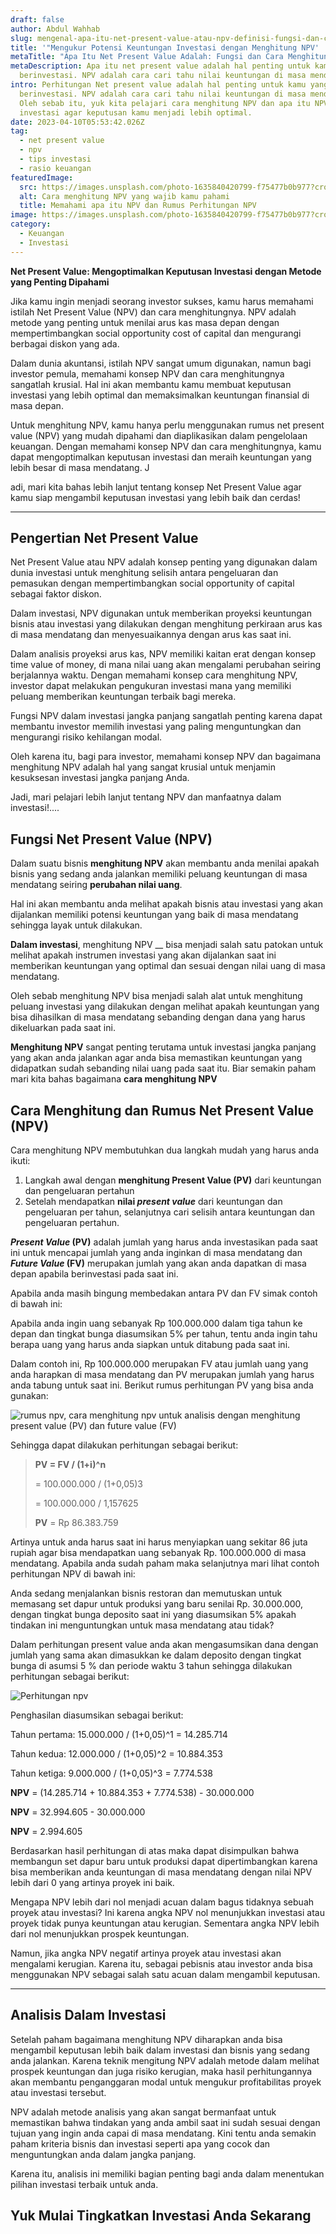```yaml
---
draft: false
author: Abdul Wahhab
slug: mengenal-apa-itu-net-present-value-atau-npv-definisi-fungsi-dan-cara-menghitung-npv
title: '"Mengukur Potensi Keuntungan Investasi dengan Menghitung NPV'
metaTitle: "Apa Itu Net Present Value Adalah: Fungsi dan Cara Menghitungnya"
metaDescription: Apa itu net present value adalah hal penting untuk kamu yang
  berinvestasi. NPV adalah cara cari tahu nilai keuntungan di masa mendatang.
intro: Perhitungan Net present value adalah hal penting untuk kamu yang
  berinvestasi. NPV adalah cara cari tahu nilai keuntungan di masa mendatang.
  Oleh sebab itu, yuk kita pelajari cara menghitung NPV dan apa itu NPV dalam
  investasi agar keputusan kamu menjadi lebih optimal.
date: 2023-04-10T05:53:42.026Z
tag:
  - net present value
  - npv
  - tips investasi
  - rasio keuangan
featuredImage:
  src: https://images.unsplash.com/photo-1635840420799-f75477b0b977?crop=entropy&cs=tinysrgb&fit=max&fm=jpg&ixid=MnwxMTc3M3wwfDF8c2VhcmNofDEwfHxpbmZsYXRpb258ZW58MHx8fHwxNjQxMTg0MzE3&ixlib=rb-1.2.1&q=80&w=1080
  alt: Cara menghitung NPV yang wajib kamu pahami
  title: Memahami apa itu NPV dan Rumus Perhitungan NPV
image: https://images.unsplash.com/photo-1635840420799-f75477b0b977?crop=entropy&cs=tinysrgb&fit=max&fm=jpg&ixid=MnwxMTc3M3wwfDF8c2VhcmNofDEwfHxpbmZsYXRpb258ZW58MHx8fHwxNjQxMTg0MzE3&ixlib=rb-1.2.1&q=80&w=1080
category:
  - Keuangan
  - Investasi
---
```

**Net Present Value: Mengoptimalkan Keputusan Investasi dengan Metode yang Penting Dipahami**

Jika kamu ingin menjadi seorang investor sukses, kamu harus memahami istilah Net Present Value (NPV) dan cara menghitungnya. NPV adalah metode yang penting untuk menilai arus kas masa depan dengan mempertimbangkan social opportunity cost of capital dan mengurangi berbagai diskon yang ada.

Dalam dunia akuntansi, istilah NPV sangat umum digunakan, namun bagi investor pemula, memahami konsep NPV dan cara menghitungnya sangatlah krusial. Hal ini akan membantu kamu membuat keputusan investasi yang lebih optimal dan memaksimalkan keuntungan finansial di masa depan.

Untuk menghitung NPV, kamu hanya perlu menggunakan rumus net present value (NPV) yang mudah dipahami dan diaplikasikan dalam pengelolaan keuangan. Dengan memahami konsep NPV dan cara menghitungnya, kamu dapat mengoptimalkan keputusan investasi dan meraih keuntungan yang lebih besar di masa mendatang. J

adi, mari kita bahas lebih lanjut tentang konsep Net Present Value agar kamu siap mengambil keputusan investasi yang lebih baik dan cerdas!

<!--EndFragment-->

- - -

## Pengertian Net Present Value

Net Present Value atau NPV  adalah konsep penting yang digunakan dalam dunia investasi untuk menghitung selisih antara pengeluaran dan pemasukan dengan mempertimbangkan social opportunity of capital sebagai faktor diskon. 

Dalam investasi, NPV digunakan untuk memberikan proyeksi keuntungan bisnis atau investasi yang dilakukan dengan menghitung perkiraan arus kas di masa mendatang dan menyesuaikannya dengan arus kas saat ini.

Dalam analisis proyeksi arus kas, NPV memiliki kaitan erat dengan konsep time value of money, di mana nilai uang akan mengalami perubahan seiring berjalannya waktu. Dengan memahami konsep cara menghitung NPV, investor dapat melakukan pengukuran investasi mana yang memiliki peluang memberikan keuntungan terbaik bagi mereka.

Fungsi NPV dalam investasi jangka panjang sangatlah penting karena dapat membantu investor memilih investasi yang paling menguntungkan dan mengurangi risiko kehilangan modal. 

Oleh karena itu, bagi para investor, memahami konsep NPV dan bagaimana menghitung NPV adalah hal yang sangat krusial untuk menjamin kesuksesan investasi jangka panjang Anda. 

 Jadi, mari pelajari lebih lanjut tentang NPV dan manfaatnya dalam investasi!....

## Fungsi Net Present Value (NPV)

Dalam suatu bisnis **menghitung NPV** akan membantu anda menilai apakah bisnis yang sedang anda jalankan memiliki peluang keuntungan di masa mendatang seiring **perubahan nilai uang**.

Hal ini akan membantu anda melihat apakah bisnis atau investasi yang akan dijalankan memiliki potensi keuntungan yang baik di masa mendatang sehingga layak untuk dilakukan.

**Dalam investasi**, menghitung NPV __ bisa menjadi salah satu patokan untuk melihat apakah instrumen investasi yang akan dijalankan saat ini memberikan keuntungan yang optimal dan sesuai dengan nilai uang di masa mendatang.

Oleh sebab menghitung NPV bisa menjadi salah alat untuk menghitung peluang investasi yang dilakukan dengan melihat apakah keuntungan yang bisa dihasilkan di masa mendatang sebanding dengan dana yang harus dikeluarkan pada saat ini.

**Menghitung  NPV** sangat penting terutama untuk investasi jangka panjang yang akan anda jalankan agar anda bisa memastikan keuntungan yang didapatkan sudah sebanding nilai uang pada saat itu. Biar semakin paham mari kita bahas bagaimana **cara menghitung NPV**

## Cara Menghitung dan Rumus Net Present Value (NPV)

Cara menghitung NPV membutuhkan dua langkah mudah yang harus anda ikuti:

1. Langkah awal dengan **menghitung Present Value (PV)** dari keuntungan dan pengeluaran pertahun
2. Setelah mendapatkan **nilai *present value*** dari keuntungan dan pengeluaran per tahun, selanjutnya cari selisih antara keuntungan dan pengeluaran pertahun.

***Present Value* (PV)** adalah jumlah yang harus anda investasikan pada saat ini untuk mencapai jumlah yang anda inginkan di masa mendatang dan  ***Future Value* (FV)** merupakan jumlah yang akan anda dapatkan di masa depan apabila berinvestasi pada saat ini.

Apabila anda masih bingung membedakan antara PV dan FV simak contoh di bawah ini:

Apabila anda ingin uang sebanyak Rp 100.000.000 dalam tiga tahun ke depan dan tingkat bunga diasumsikan  5% per tahun, tentu anda ingin tahu berapa uang yang harus anda siapkan untuk ditabung pada saat ini.

Dalam contoh ini, Rp 100.000.000 merupakan FV atau jumlah uang yang anda harapkan di masa mendatang dan PV merupakan jumlah yang harus anda tabung untuk saat ini. Berikut rumus perhitungan PV yang bisa anda gunakan:

![rumus npv, cara menghitung npv untuk analisis dengan menghitung present value (PV) dan future value (FV)](https://accountgram-production.sfo2.cdn.digitaloceanspaces.com/landx_ghost/2021/09/rumus-menghitung-net-present-value-yang-sangat-penting-dalam-proses-investasi-anda.png "Rumus Menghitung NPV")

Sehingga dapat dilakukan perhitungan sebagai berikut:

> **PV = FV / (1+i)^n**
>
> \= 100.000.000 / (1+0,05)3
>
> \= 100.000.000 / 1,157625
>
> **PV** = Rp 86.383.759

Artinya untuk anda harus saat ini harus menyiapkan uang sekitar 86 juta rupiah agar bisa mendapatkan uang sebanyak Rp. 100.000.000 di masa mendatang. Apabila anda sudah paham maka selanjutnya mari lihat contoh perhitungan NPV di bawah ini:

Anda sedang menjalankan bisnis restoran dan memutuskan untuk memasang set dapur untuk produksi yang baru senilai Rp. 30.000.000, dengan tingkat bunga deposito saat ini yang diasumsikan 5% apakah tindakan ini menguntungkan untuk masa mendatang atau tidak?

Dalam perhitungan present value anda akan mengasumsikan dana dengan jumlah yang sama akan dimasukkan ke dalam deposito dengan tingkat bunga di asumsi 5 % dan periode waktu 3 tahun sehingga dilakukan perhitungan sebagai berikut:

![Perhitungan npv](https://accountgram-production.sfo2.cdn.digitaloceanspaces.com/landx_ghost/2021/09/Screenshot-2021-09-13-at-16-34-54-Mengenal-Apa-Itu-Net-Present-Value-atau-NPV-Definisi--Fungsi--dan-Cara-Menghitung-NPV---L-...-.png "rumus perhitungan npv")

Penghasilan diasumsikan sebagai berikut:

Tahun pertama: 15.000.000 / (1+0,05)^1 = 14.285.714

Tahun kedua: 12.000.000 / (1+0,05)^2 = 10.884.353

Tahun ketiga: 9.000.000 / (1+0,05)^3 = 7.774.538

**NPV** = (14.285.714 + 10.884.353 + 7.774.538) - 30.000.000

**NPV** = 32.994.605 - 30.000.000

**NPV** = 2.994.605

Berdasarkan hasil perhitungan di atas maka dapat disimpulkan bahwa membangun set dapur baru untuk produksi dapat dipertimbangkan karena bisa memberikan anda keuntungan di masa mendatang dengan nilai NPV lebih dari 0 yang artinya proyek ini baik.

Mengapa NPV lebih dari nol menjadi acuan dalam bagus tidaknya sebuah proyek atau investasi? Ini karena angka NPV nol menunjukkan investasi atau proyek tidak punya keuntungan atau kerugian. Sementara angka NPV lebih dari nol menunjukkan prospek keuntungan. 

Namun, jika angka NPV negatif artinya proyek atau investasi akan mengalami kerugian. Karena itu, sebagai pebisnis atau investor anda bisa menggunakan NPV sebagai salah satu acuan dalam mengambil keputusan.

- - -

## A﻿nalisis Dalam Investasi

Setelah paham bagaimana menghitung NPV diharapkan anda bisa mengambil keputusan lebih baik dalam investasi dan bisnis yang sedang anda jalankan. Karena teknik mengitung NPV adalah metode dalam melihat prospek keuntungan dan juga risiko kerugian, maka hasil perhitungannya akan membantu penganggaran modal untuk mengukur profitabilitas proyek atau investasi tersebut.

NPV adalah metode analisis yang akan sangat bermanfaat untuk memastikan bahwa tindakan yang anda ambil saat ini sudah sesuai dengan tujuan yang ingin anda capai di masa mendatang. Kini tentu anda semakin paham kriteria bisnis dan investasi seperti apa yang cocok dan menguntungkan anda dalam jangka panjang.

K﻿arena itu, analisis ini memiliki bagian penting bagi anda dalam menentukan pilihan investasi terbaik untuk anda. 

## Y﻿uk Mulai Tingkatkan Investasi Anda Sekarang